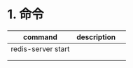 # 1. 命令



 

| command            | description |      |
| ------------------ | ----------- | ---- |
| redis-server start |             |      |
|                    |             |      |
|                    |             |      |

